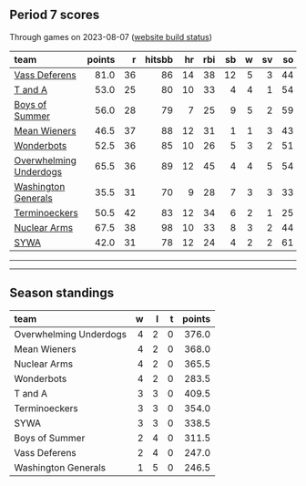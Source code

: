 

## Period 7 scores

Through games on 2023-08-07 ([website build status](https://github.com/brian-bot/pl-site/actions))


|team                   | points|  r| hitsbb| hr| rbi| sb|  w| sv| so|   era|  whip|
|:----------------------|------:|--:|------:|--:|---:|--:|--:|--:|--:|-----:|-----:|
|[Vass Deferens](./vassdeferens)|   81.0| 36|     86| 14|  38| 12|  5|  3| 44| 3.589| 1.177|
|[T and A](./tanda)     |   53.0| 25|     80| 10|  33|  4|  4|  1| 54| 3.675| 1.154|
|[Boys of Summer](./boysofsummer)|   56.0| 28|     79|  7|  25|  9|  5|  2| 59| 3.484| 1.258|
|[Mean Wieners](./meanwieners)|   46.5| 37|     88| 12|  31|  1|  1|  3| 43| 6.000| 1.405|
|[Wonderbots](./wonderbots)|   52.5| 36|     85| 10|  26|  5|  3|  2| 51| 4.263| 1.224|
|[Overwhelming Underdogs](./overwhelmingunderdogs)|   65.5| 36|     89| 12|  45|  4|  4|  5| 54| 5.062| 1.617|
|[Washington Generals](./washingtongenerals)|   35.5| 31|     70|  9|  28|  7|  3|  3| 33| 7.216| 1.603|
|[Terminoeckers](./terminoeckers)|   50.5| 42|     83| 12|  34|  6|  2|  1| 25| 5.047| 1.402|
|[Nuclear Arms](./nucleararms)|   67.5| 38|     98| 10|  33|  8|  3|  2| 44| 3.738| 1.177|
|[SYWA](./sywa)         |   42.0| 31|     78| 12|  24|  4|  2|  2| 61| 5.143| 1.375|

* * *
* * *

## Season standings


|team                   |  w|  l|  t| points|
|:----------------------|--:|--:|--:|------:|
|Overwhelming Underdogs |  4|  2|  0|  376.0|
|Mean Wieners           |  4|  2|  0|  368.0|
|Nuclear Arms           |  4|  2|  0|  365.5|
|Wonderbots             |  4|  2|  0|  283.5|
|T and A                |  3|  3|  0|  409.5|
|Terminoeckers          |  3|  3|  0|  354.0|
|SYWA                   |  3|  3|  0|  338.5|
|Boys of Summer         |  2|  4|  0|  311.5|
|Vass Deferens          |  2|  4|  0|  247.0|
|Washington Generals    |  1|  5|  0|  246.5|


